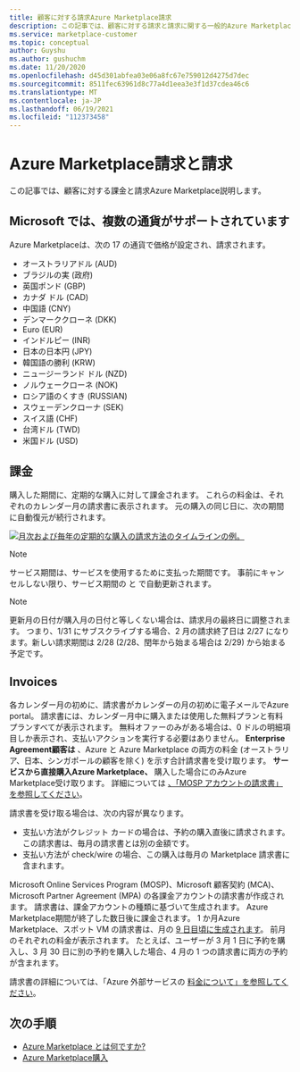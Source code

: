```yaml
---
title: 顧客に対する請求Azure Marketplace請求
description: この記事では、顧客に対する請求と請求に関する一般的Azure Marketplace説明します。
ms.service: marketplace-customer
ms.topic: conceptual
author: Guyshu
ms.author: gushuchm
ms.date: 11/20/2020
ms.openlocfilehash: d45d301abfea03e06a8fc67e759012d4275d7dec
ms.sourcegitcommit: 8511fec63961d8c77a4d1eea3e3f1d37cdea46c6
ms.translationtype: MT
ms.contentlocale: ja-JP
ms.lasthandoff: 06/19/2021
ms.locfileid: "112373458"
---
```

# <a name="azure-marketplace-billing-and-invoicing"></a>Azure Marketplace請求と請求

この記事では、顧客に対する課金と請求Azure Marketplace説明します。

## <a name="microsoft-supports-multiple-currencies"></a>Microsoft では、複数の通貨がサポートされています

Azure Marketplaceは、次の 17 の通貨で価格が設定され、請求されます。

- オーストラリアドル (AUD)
- ブラジルの実 (政府)
- 英国ポンド (GBP)
- カナダ ドル (CAD)
- 中国語 (CNY)
- デンマーククローネ (DKK)
- Euro (EUR)
- インドルピー (INR)
- 日本の日本円 (JPY)
- 韓国語の勝利 (KRW)
- ニュージーランド ドル (NZD)
- ノルウェークローネ (NOK)
- ロシア語のくすき (RUSSIAN)
- スウェーデンクローナ (SEK)
- スイス語 (CHF)
- 台湾ドル (TWD)
- 米国ドル (USD)

## <a name="billing"></a>課金

購入した期間に、定期的な購入に対して課金されます。 これらの料金は、それぞれのカレンダー月の請求書に表示されます。 元の購入の同じ日に、次の期間に自動復元が続行されます。

[![月次および毎年の定期的な購入の請求方法のタイムラインの例。](media/billing/billing-charges-recurring.png)](media/billing/billing-charges-recurring.png#lightbox)

>[!NOTE]
> サービス期間は、サービスを使用するために支払った期間です。 事前にキャンセルしない限り、サービス期間の と で自動更新されます。

> [!NOTE]
> 更新月の日付が購入月の日付と等しくない場合は、請求月の最終日に調整されます。 つまり、1/31 にサブスクライブする場合、2 月の請求終了日は 2/27 になります。新しい請求期間は 2/28 (2/28、閏年から始まる場合は 2/29) から始まる予定です。

## <a name="invoices"></a>Invoices

各カレンダー月の初めに、請求書がカレンダーの月の初めに電子メールでAzure portal。 請求書には、カレンダー月中に購入または使用した無料プランと有料プランすべてが表示されます。 無料オファーのみがある場合は、0 ドルの明細項目しか表示され、支払いアクションを実行する必要はありません。 **Enterprise Agreement顧客は** 、Azure と Azure Marketplace の両方の料金 (オーストラリア、日本、シンガポールの顧客を除く) を示す合計請求書を受け取ります。 **サービスから直接購入Azure Marketplace、** 購入した場合にのみAzure Marketplace受け取ります。 詳細については [、「MOSP アカウントの請求書」を参照してください](/azure/cost-management-billing/understand/download-azure-invoice#invoices-for-mosp-billing-accounts)。

請求書を受け取る場合は、次の内容が異なります。

- 支払い方法がクレジット カードの場合は、予約の購入直後に請求されます。 この請求書は、毎月の請求書とは別の金額です。
- 支払い方法が check/wire の場合、この購入は毎月の Marketplace 請求書に含まれます。

Microsoft Online Services Program (MOSP)、Microsoft 顧客契約 (MCA)、Microsoft Partner Agreement (MPA) の各課金アカウントの請求書が作成されます。 請求書は、課金アカウントの種類に基づいて生成されます。 Azure Marketplace期間が終了した数日後に課金されます。 1 か月Azure Marketplace、スポット VM の請求書は、月の [9 日目頃に生成されます](/azure/cost-management-billing/understand/download-azure-invoice#invoices-for-mosp-billing-accounts)。 前月のそれぞれの料金が表示されます。 たとえば、ユーザーが 3 月 1 日に予約を購入し、3 月 30 日に別の予約を購入した場合、4 月の 1 つの請求書に両方の予約が含まれます。

請求書の詳細については、「Azure 外部サービスの [料金について」を参照してください](/azure/cost-management-billing/understand/understand-azure-marketplace-charges)。

## <a name="next-steps"></a>次の手順

- [Azure Marketplace とは何ですか?](azure-marketplace-overview.md)
- [Azure Marketplace購入](azure-purchasing-invoicing.md)

